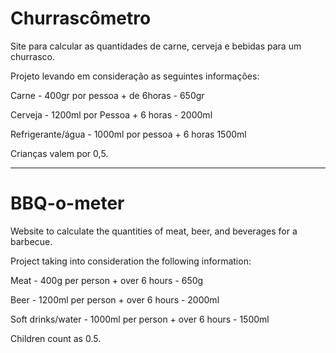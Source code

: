 # Churrascômetro
Site para calcular as quantidades de carne, cerveja e bebidas para um churrasco.

Projeto levando em consideração as seguintes informações:

Carne - 400gr por pessoa + de 6horas - 650gr

Cerveja - 1200ml por Pessoa + 6 horas - 2000ml

Refrigerante/água - 1000ml por pessoa + 6 horas 1500ml

Crianças valem por 0,5.


------------------------------------------------------------------------------------------------------------------------------
# BBQ-o-meter
Website to calculate the quantities of meat, beer, and beverages for a barbecue.

Project taking into consideration the following information:

Meat - 400g per person + over 6 hours - 650g

Beer - 1200ml per person + over 6 hours - 2000ml

Soft drinks/water - 1000ml per person + over 6 hours - 1500ml

Children count as 0.5.
